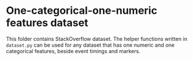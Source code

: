 # One-categorical-one-numeric features dataset
This folder contains StackOverflow dataset. The helper functions
written in `dataset.py` can be used for any dataset that has one 
numeric and one categorical features, beside event timings and markers.
